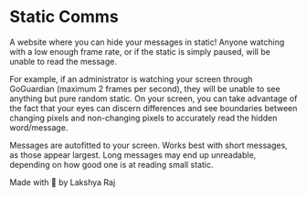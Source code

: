 # Static Comms

A website where you can hide your messages in static! Anyone watching with a low enough frame rate, or if the static is simply paused, will be unable to read the message.

For example, if an administrator is watching your screen through GoGuardian (maximum 2 frames per second), they will be unable to see anything but pure random static. On your screen, you can take advantage of the fact that your eyes can discern differences and see boundaries between changing pixels and non-changing pixels to accurately read the hidden word/message.

Messages are autofitted to your screen. Works best with short messages, as those appear largest. Long messages may end up unreadable, depending on how good one is at reading small static.

Made with 💖 by Lakshya Raj

